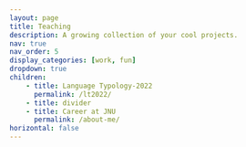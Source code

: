 ```yaml
---
layout: page
title: Teaching
description: A growing collection of your cool projects.
nav: true
nav_order: 5
display_categories: [work, fun]
dropdown: true
children: 
    - title: Language Typology-2022
      permalink: /lt2022/
    - title: divider
    - title: Career at JNU
      permalink: /about-me/
horizontal: false
---
```

<!-- 
For now, this page is assumed to be a static description of your courses. You can convert it to a collection similar to `_projects/` so that you can have a dedicated page for each course.

Organize your courses by years, topics, or universities, however you like! -->
